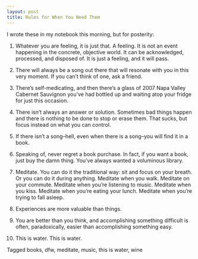 ```yaml
---
layout: post
title: Rules for When You Need Them
---
```


I wrote these in my notebook this morning, but for posterity:

1. Whatever you are feeling, it is just that. A feeling. It is not an event happening in the concrete, objective world. It can be acknowledged, processed, and disposed of. It is just a feeling, and it will pass.

2. There will always be a song out there that will resonate with you in this very moment. If you can’t think of one, ask a friend.

3. There’s self-medicating, and then there’s a glass of 2007 Napa Valley Cabernet Sauvignon you’ve had bottled up and waiting atop your fridge for just this occasion.

4. There isn’t always an answer or solution. Sometimes bad things happen and there is nothing to be done to stop or erase them. That sucks, but focus instead on what you can control.

5. If there isn’t a song–hell, even when there is a song–you will find it in a book.

6. Speaking of, never regret a book purchase. In fact, if you want a book, just buy the damn thing. You’ve always wanted a voluminous library.

7. Meditate. You can do it the traditional way: sit and focus on your breath. Or you can do it during anything. Meditate when you walk. Meditate on your commute. Meditate when you’re listening to music. Meditate when you kiss. Meditate when you’re eating your lunch. Meditate when you’re trying to fall asleep.

8. Experiences are more valuable than things.

9. You are better than you think, and accomplishing something difficult is often, paradoxically, easier than accomplishing something easy.

10. This is water. This is water.

Tagged books, dfw, meditate, music, this is water, wine